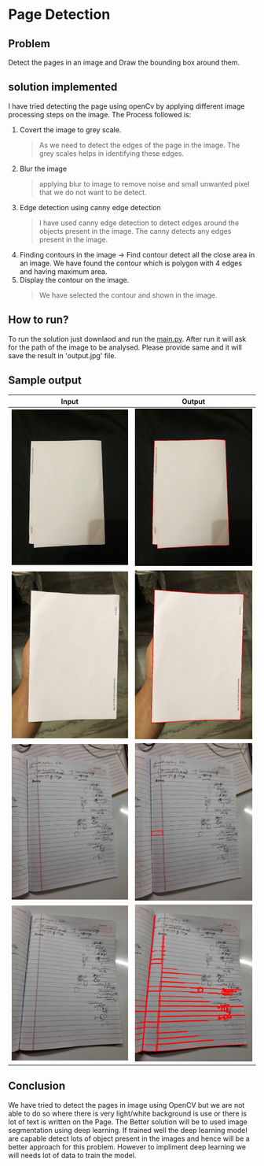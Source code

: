 # Page Detection


## Problem
Detect the pages in an image and Draw the bounding box around them. 


## solution implemented  
I have tried detecting the page using openCv by applying different image processing steps on the image. 
The Process followed is: 

1. Covert the image to grey scale.   
    >As we need to detect the edges of the page in the image. The grey scales helps in identifying these edges. 
2. Blur the image
	> applying blur to image to remove noise and small unwanted pixel that we do not want to be detect. 
3. Edge detection using canny edge detection
	> I have used canny edge detection to detect edges around the objects present in the image. The canny detects any edges present in the image. 
4. Finding contours in the image
	-> Find contour detect all the close area in an image. We have found the contour which is polygon with 4 edges and having maximum area.
5. Display the contour on the image. 
    >We have selected the contour and shown in the image.  

## How to run?
To run the solution just downlaod and run the [main.py](main.py). After run it will ask for the path of the image to be analysed. Please provide same and it will save the result in 'output.jpg' file.

## Sample output 
|Input| Output|
|:---------------------------------------:|:---------------------------------------:|
|<img src="Picture3.jpg" width="300"/>|<img src="Picture3_output.jpg" width="300"/>|
|<img src="Picture4.jpg" width="300"/>|<img src="Picture4_output.jpg" width="300"/>|
|<img src="Picture1.jpg" width="300"/>|<img src="Picture1_output.jpg" width="300"/>|
|<img src="Picture2.jpg" width="300"/>|<img src="Picture2_output.jpg" width="300"/>|


## Conclusion
We have tried to detect the pages in image using OpenCV but we are not able to do so where there is very light/white background is use or there is lot of text is written on the Page. The Better solution will be to used image segmentation using deep learning. If trained well the deep learning model are capable detect lots of object present in the images and hence will be a better approach for this problem. However to impliment deep learning we will needs lot of data to train the  model.

